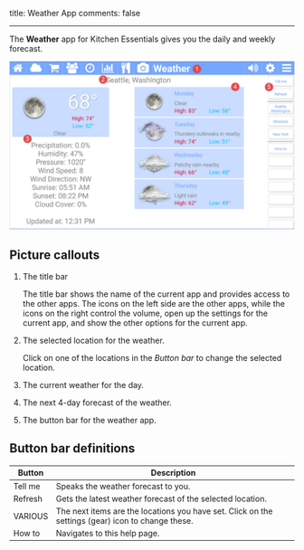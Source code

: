 title: Weather App
comments: false

---

The **Weather** app for Kitchen Essentials gives you the daily and weekly forecast. 

![alt text](images/weather.jpg)

## Picture callouts 

1. The title bar

    The title bar shows the name of the current app and provides access to the other apps. The icons on the left side are the other apps, while the icons on the right control the volume, open up the settings for the current app, and show the other options for the current app.
	
2. The selected location for the weather.

    Click on one of the locations in the *Button bar* to change the selected location.

3. The current weather for the day.

4. The next 4-day forecast of the weather.

5. The button bar for the weather app.

## Button bar definitions

| Button    | Description |
| --------- | ------------------------------- |
| Tell me   | Speaks the weather forecast to you. |
| Refresh   | Gets the latest weather forecast of the selected location. |
| VARIOUS   | The next items are the locations you have set. Click on the settings (gear) icon to change these. |
| How to    | Navigates to this help page. |
